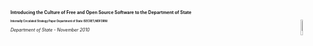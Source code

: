 <p style="font-size: 0.50em; font-weight: bold;">Introducing the Culture of Free and Open Source Software to the Department of State</p>
<img src="images/dos_logo.png" alt="dos_logo" style="width:8%; float: right;">

<p style="font-size: 0.30em; font-weight: bold;">
Internally Circulated Strategy Paper
Department of State (SECRET/NOFORN)</p>

<p style="font-size: 0.50em; font-style: italic;">Department of State - November 2010</p>
